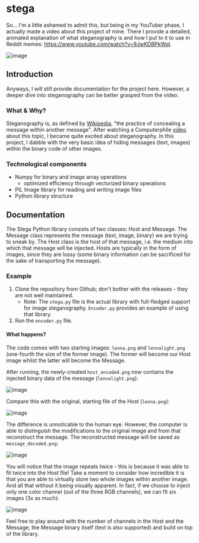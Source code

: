 # stega

So... I'm a little ashamed to admit this, but being in my YouTuber phase, I actually made a video about this project of mine. There I provide a detailed, animated explanation of what steganography is and how I put to it to use in Reddit memes: https://www.youtube.com/watch?v=9JwKDBPkWqI. 

![image](https://user-images.githubusercontent.com/61239034/169135966-09fac13c-a4d2-4e8e-9c7e-e512764ab8d9.png)



## Introduction
Anyways, I will still provide documentation for the project here. However, a deeper dive into steganography can be better grasped from the video.

### What & Why?
Steganography is, as defined by [Wikipedia](https://en.wikipedia.org/wiki/Steganography), "the practice of concealing a message within another message". After watching a Computerphile [video](https://www.youtube.com/watch?v=TWEXCYQKyDc) about this topic, I became quite excited about steganography. In this project, I dabble with the very basic idea of hiding messages (text, images) within the binary code of other images.

### Technological components
- Numpy for binary and image array operations
  - optimized efficiency through vectorized binary operations
- PIL Image library for reading and writing image files
- Python library structure

## Documentation
The Stega Python library consists of two classes: Host and Message. The Message class represents the message (text, image, binary) we are trying to sneak by. The Host class is the host of that message, i.e. the medium into which that message will be injected. Hosts are typically in the form of images, since they are lossy (some binary information can be sacrificed for the sake of transporting the message).

### Example
1. Clone the repository from Github; don't bother with the releases - they are not well maintained. 
    - Note: The `stega.py` file is the actual library with full-fledged support for image steganography. `Encoder.py` provides an example of using that library.
2. Run the `encoder.py` file.

#### What happens?

The code comes with two starting images: `lenna.png` and `lennalight.png` (one-fourth the size of the former image). The former will become our Host image whilst the latter will become the Message. 

After running, the newly-created `host_encoded.png` now contains the injected binary data of the message (`lennalight.png`):

![image](https://user-images.githubusercontent.com/61239034/169138212-85f3d5a1-1691-4cc6-89d2-f745b5d0c23b.png)

Compare this with the original, starting file of the Host (`lenna.png`):

![image](https://user-images.githubusercontent.com/61239034/169138231-bb109bb2-0d01-47ab-82e8-1bb8d21aefdf.png)

The difference is unnoticable to the human eye. However, the computer is able to distinguish the modifications to the original image and from that reconstruct the message. The reconstructed message will be saved as `message_decoded.png`:

![image](https://user-images.githubusercontent.com/61239034/169138343-351925b5-d5ea-466e-9505-085189c2dae0.png)

You will notice that the image repeats twice - this is because it was able to fit twice into the Host file! Take a moment to consider how incredible it is that you are able to virtually store two whole images within another image. And all that without it being visually apparent. In fact, if we choose to inject only one color channel (out of the three RGB channels), we can fit six images (3x as much):

![image](https://user-images.githubusercontent.com/61239034/169138638-f4326716-d450-4cc4-bbe8-17a6d12ec46e.png)

Feel free to play around with the number of channels in the Host and the Message, the Message binary itself (text is also supported) and build on top of the library.
